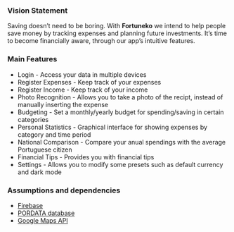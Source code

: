 ### Vision Statement

 Saving doesn’t need to be boring. With **Fortuneko** we intend to help people save money by tracking expenses and planning future investments. It’s time to become financially aware, through our app’s intuitive features.

 ### Main Features

  - Login - Access your data in multiple devices
  - Register Expenses - Keep track of your expenses
  - Register Income - Keep track of your income
  - Photo Recognition - Allows you to take a photo of the recipt, instead of manually inserting the expense
  - Budgeting - Set a monthly/yearly budget for spending/saving in certain categories
  - Personal Statistics - Graphical interface for showing expenses by category and time period
  - National Comparison - Compare your anual spendings with the average Portuguese citizen
  - Financial Tips - Provides you with financial tips
  - Settings - Allows you to modify some presets such as default currency and dark mode

 ### Assumptions and dependencies
 
  - [Firebase](https://firebase.google.com)
  - [PORDATA database](https://www.pordata.pt/db/portugal/ambiente+de+consulta/tabela)
  - [Google Maps API](https://developers.google.com/maps)
